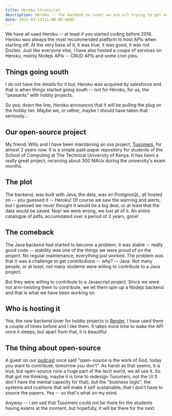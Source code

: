 ```yaml
---
title: Heroku Chronicles
description: Heroku -- the backend ex-lover we are all trying to get over.
date: 2023-03-13T11:00:00.000Z
---
```


We have all used Heroku -- at least if you started coding before 2019. Heroku was always the most recommended platform to host APIs when starting off. At the very base of it, it was true, it was good, it was not Docker. Just like everyone else, I have also hosted a coupe of services on Heroku, mainly Nodejs APIs -- CRUD APIs and some cron jobs.

## Things going south

I do not have the details for it but, Heroku was acquired by salesforce and that is when things started going south -- not for Heroku, for us, the "peasants" with hobby projects.

So yea, down the line, Heroku announces that it will be pulling the plug on the hobby tier. Maybe we, or rather, maybe I should have taken that seriously...

## Our open-source project

My friend, Willy and I have been maintaining an oss project, [Tusomeni](https://tusomeni.com), for almost 2 years now. It is a simple past-paper repository for students of the School of Computing at The Technical University of Kenya. It has been a really great project, receiving about 300 MAUs during the university's exam months.

## The plot

The backend, was built with Java, the data, was on PostgresQL, all hosted on -- you guessed it -- Heroku! Of course we saw the warning and alerts, but I guessed we never thought it would be a big deal, or at least that the data would be saved. Nop! we were wrong, we lost all of it. An entire catalogue of pdfs, accumulated over a period of 2 years, gone!

## The comeback

The Java backend had started to become a problem, it was stable -- really good code -- stability was one of the things we were proud of on the project. No regular maintenance, everything just worked. The problem was that it was a challenge to get contributions -- why? -- Java. Not many people, or at least, not many students were willing to contribute to a Java project.

But they were willing to contribute to a Javascript project. Since we were not arm-twisting them to contribute, we let them spin up a Nodejs backend and that is what we have been working on. 

## Who is hosting it

Yea, the new backend lover for hobby projects is [Render](https://render.com). I have used them a couple of times before and I like them. It takes more time to wake the API once it sleeps, but apart from that, it is beautiful


## The thing about open-source

A guest on our [podcast](https://kibuika.com/pod) once said "open-source is the work of God, today you want to contribute, tomorrow you don't". As harsh as that seems, it is true, but open-source runs a huge part of the tech world, we all use it. So that got me thinking, maybe it is time to redesign Tusomeni, not the UI (I don't have the mental capacity for that), but the "business logic", the systems and cushions that will make it self sustainable, that I don't have to source the papers. Yea -- so that's what on my mind.


Anyway -- I am sad that Tusomeni could not be there for the students having exams at the moment, but hopefully, it will be there for the next.


